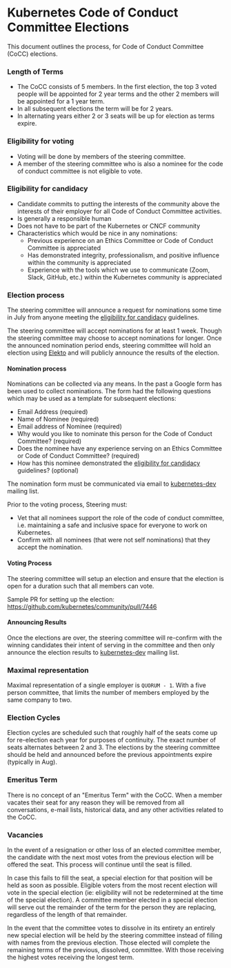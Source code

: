 # Kubernetes Code of Conduct Committee Elections

This document outlines the process, for Code of Conduct Committee (CoCC) elections.

### Length of Terms

* The CoCC consists of 5 members. In the first election, the top 3 voted people will be appointed for 2 year terms and the other 2 members will be appointed for a 1 year term.
* In all subsequent elections the term will be for 2 years.
* In alternating years either 2 or 3 seats will be up for election as terms expire.

### Eligibility for voting

* Voting will be done by members of the steering committee.
* A member of the steering committee who is also a nominee for the code of conduct committee is not eligible to vote.

### Eligibility for candidacy

* Candidate commits to putting the interests of the community above the interests of their employer for all Code of Conduct Committee activities.
* Is generally a responsible human
* Does not have to be part of the Kubernetes or CNCF community
* Characteristics which would be nice in any nominations:
  * Previous experience on an Ethics Committee or Code of Conduct Committee is appreciated
  * Has demonstrated integrity, professionalism, and positive influence within the community is appreciated
  * Experience with the tools which we use to communicate (Zoom, Slack, GitHub, etc.) within the Kubernetes community is appreciated

### Election process

The steering committee will announce a request for nominations some time in July from anyone meeting the [eligibility for candidacy](#eligibility-for-candidacy) guidelines.

The steering committee will accept nominations for at least 1 week. Though the steering
committee may choose to accept nominations for longer. Once the announced nomination
period ends, steering committee will hold an election using [Elekto](https://elections.k8s.io/)
and will publicly announce the results of the election.

#### Nomination process

Nominations can be collected via any means. In the past a Google form has been used to collect nominations. The form had the following questions which may be used as a template for subsequent elections:
* Email Address (required)
* Name of Nominee (required)
* Email address of Nominee (required)
* Why would you like to nominate this person for the Code of Conduct Committee? (required)
* Does the nominee have any experience serving on an Ethics Committee or Code of Conduct Committee? (required)
* How has this nominee demonstrated the [eligibility for candidacy](#eligibility-for-candidacy) guidelines? (optional)

The nomination form must be communicated via email to [kubernetes-dev] mailing list.

Prior to the voting process, Steering must:
* Vet that all nominees support the role of the code of conduct committee, i.e. maintaining a safe and inclusive space for everyone to work on Kubernetes.
* Confirm with all nominees (that were not self nominations) that they accept the nomination.

#### Voting Process

The steering committee will setup an election and ensure that the election is open for a duration such that all members can vote.

Sample PR for setting up the election: https://github.com/kubernetes/community/pull/7446

<!-- TODO(future): Discuss the possibility of surfacing candidate bios in public -->
<!-- TODO(future): Discuss the possibility of candidates nominating through GitHub similar to the Steering Committee Elections -->

#### Announcing Results

Once the elections are over, the steering committee will re-confirm with the winning
candidates their intent of serving in the committee and then only announce the
election results to [kubernetes-dev] mailing list.

### Maximal representation

Maximal representation of a single employer is `QUORUM - 1`. With a five person committee,
that limits the number of members employed by the same company to two.

### Election Cycles

Election cycles are scheduled such that roughly half of the seats come up for
re-election each year for purposes of continuity. The exact number of seats
alternates between 2 and 3. The elections by the steering committee should be
held and announced before the previous appointments expire (typically in Aug).

### Emeritus Term

There is no concept of an "Emeritus Term" with the CoCC. When a member vacates
their seat for any reason they will be removed from all conversations, e-mail
lists, historical data, and any other activities related to the CoCC.

### Vacancies

In the event of a resignation or other loss of an elected committee
member, the candidate with the next most votes from the previous election will
be offered the seat.  This process will continue until the seat is filled.

In case this fails to fill the seat, a special election for that position will
be held as soon as possible. Eligible voters from the most recent election
will vote in the special election (ie: eligibility will not be redetermined
at the time of the special election). A committee member elected in a special
election will serve out the remainder of the term for the person they are
replacing, regardless of the length of that remainder.

In the event that the committee votes to dissolve in its entirety an entirely
new special election will be held by the steering committee instead of filling
with names from the previous election. Those elected will complete the remaining
terms of the previous, dissolved, committee. With those receiving the highest
votes receiving the longest term.

[kubernetes-dev]: https://groups.google.com/a/kubernetes.io/g/dev
